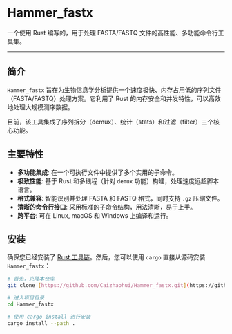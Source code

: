 # Hammer_fastx

一个使用 Rust 编写的，用于处理 FASTA/FASTQ 文件的高性能、多功能命令行工具集。

---

## 简介

`Hammer_fastx` 旨在为生物信息学分析提供一个速度极快、内存占用低的序列文件（FASTA/FASTQ）处理方案。它利用了 Rust 的内存安全和并发特性，可以高效地处理大规模测序数据。

目前，该工具集成了序列拆分（demux）、统计（stats）和过滤（filter）三个核心功能。

## 主要特性

* **多功能集成**: 在一个可执行文件中提供了多个实用的子命令。
* **极致性能**: 基于 Rust 和多线程（针对 `demux` 功能）构建，处理速度远超脚本语言。
* **格式兼容**: 智能识别并处理 FASTA 和 FASTQ 格式，同时支持 `.gz` 压缩文件。
* **清晰的命令行接口**: 采用标准的子命令结构，用法清晰，易于上手。
* **跨平台**: 可在 Linux, macOS 和 Windows 上编译和运行。

## 安装

确保您已经安装了 [Rust 工具链](https://www.rust-lang.org/tools/install)。然后，您可以使用 `cargo` 直接从源码安装 `Hammer_fastx`：

```bash
# 首先，克隆本仓库
git clone [https://github.com/Caizhaohui/Hammer_fastx.git](https://github.com/Caizhaohui/Hammer_fastx.git)

# 进入项目目录
cd Hammer_fastx

# 使用 cargo install 进行安装
cargo install --path .
